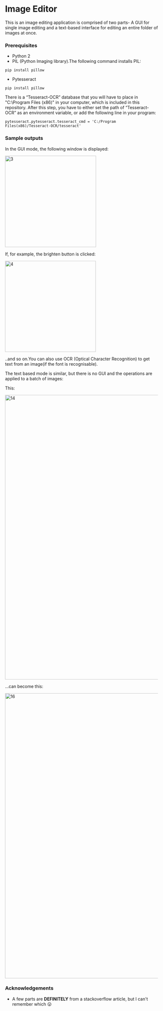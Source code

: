 # Image Editor

This is an image editing application is comprised of two parts- A GUI for single image editing and a text-based interface for editing an entire folder of images at once.


### Prerequisites

* Python 2
* PIL (Python Imaging library).The following command installs PIL:
```
pip install pillow
```
* Pytesseract
```
pip install pillow
```
There is a “Tesseract-OCR” database that you will have to place in "C:\Program Files (x86)" in your computer, which is included in this repository. After this step, you have to either set the path of “Tesseract-OCR” as an environment variable, or add the following line in your program:
```
pytesseract.pytesseract.tesseract_cmd = 'C:/Program Files(x86)/Tesseract-OCR/tesseract'
```
### Sample outputs
In the GUI mode, the following window is displayed:


<img width="300" alt="3" src="https://user-images.githubusercontent.com/17317792/39069074-38523d80-44fc-11e8-90b7-a72f211fef8b.PNG">


If, for example, the brighten button is clicked:


<img width="299" alt="4" src="https://user-images.githubusercontent.com/17317792/39069106-56244fe2-44fc-11e8-9e5a-929a5ed8c07e.PNG">


..and so on.You can also use OCR (Optical Character Recognition) to get text from an image(if the font is recognisable).


The text based mode is similar, but there is no GUI and the operations are applied to a batch of images:


This:


<img width="934" alt="14" src="https://user-images.githubusercontent.com/17317792/39069226-c2fd7350-44fc-11e8-9fd2-a7370ca88a1f.PNG">


...can become this:


<img width="936" alt="16" src="https://user-images.githubusercontent.com/17317792/39069235-c8b147c2-44fc-11e8-8389-a2854f9a91c0.PNG">


### Acknowledgements
* A few parts are **DEFINITELY** from a stackoverflow article, but I can't remember which :stuck_out_tongue:
